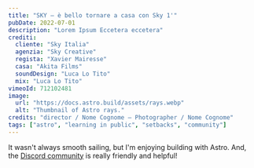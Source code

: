 ```yaml
---
title: "SKY – è bello tornare a casa con Sky 1'"
pubDate: 2022-07-01
description: "Lorem Ipsum Eccetera eccetera"
crediti:
  cliente: "Sky Italia"
  agenzia: "Sky Creative"
  regista: "Xavier Mairesse"
  casa: "Akita Films"
  soundDesign: "Luca Lo Tito"
  mix: "Luca Lo Tito"
vimeoId: 712102481
image:
  url: "https://docs.astro.build/assets/rays.webp"
  alt: "Thumbnail of Astro rays."
credits: "director / Nome Cognome – Photographer / Nome Cognome"
tags: ["astro", "learning in public", "setbacks", "community"]
---
```


It wasn't always smooth sailing, but I'm enjoying building with Astro. And, the [Discord community](https://astro.build/chat) is really friendly and helpful!
